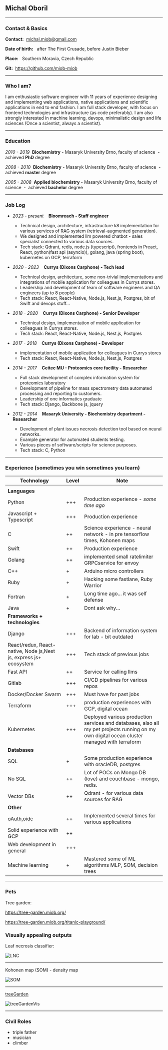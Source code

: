 
## Michal Oboril 
___

### Contact & Basics

**Contact:** &nbsp;michal.miob@gmail.com

**Date of birth:** &nbsp; after The First Crusade, before Justin Bieber

**Place:** &nbsp; Southern Moravia, Czech Republic

**Git:** &nbsp;https://github.com/miob-miob


---

### Who I am?

I am enthusiastic software engineer with 11 years of experience designing and 
implementing web applications, native applications and scientific applications in end to end fashion. 
I am full stack developer, with focus on frontend technologies and infrastructure (as code preferably).
I am also strongly interested in machine learning, devops, minimalistic design and life sciences (Once a scientist, always a scientist).

---

### Education

*2010 - 2019* &nbsp;**Biochemistry** - Masaryk University Brno, faculty of science &nbsp;-&nbsp; achieved **PhD** degree


*2008 - 2010* &nbsp;**Biochemistry** - Masaryk University Brno, faculty of science  &nbsp;-&nbsp; achieved **master** degree


*2005 - 2008* &nbsp;**Applied biochemistry** - Masaryk University Brno, faculty of science  &nbsp;-&nbsp; achieved **bachelor** degree

---

### Job Log
* *2023 - present* &nbsp;&nbsp;  **Bloomreach - Staff engineer**
  * Technical design, architecture, infrastructure k8 implementation for various services of RAG system (retrieval-augmented generation).
  * We designed and implemented llm powered chatbot - sales specialist connected to various data sources.
  * Tech stack: Qdrant, redis, node.js (typescript), frontends in Preact, React, python(fast api (asyncio)), golang, java (spring boot), kubernetes on GCP, terraform


* *2020 - 2023* &nbsp;&nbsp;  **Currys (Dixons Carphone) - Tech lead** 
    * Technical design, architecture, some non-trivial implementations and integrations of mobile application for colleagues in Currys stores.
    * Leadership and development of team of software engineers and QA engineers (up to 8 people) 
    * Tech stack: React, React-Native, Node.js, Nest.js, Postgres, bit of Swift and devops stuff...
  

* *2018 - 2020* &nbsp;&nbsp; **Currys (Dixons Carphone) - Senior Developer** 
  * Technical design, implementation of mobile application for colleagues in Currys stores.
  * Tech stack: React, React-Native, Node.js, Nest.js, Postgres
  

* *2017 - 2018* &nbsp;&nbsp; **Currys (Dixons Carphone) - Developer**
  * implementation of mobile application for colleagues in Currys stores
  * Tech stack: React, React-Native, Node.js, Nest.js, Postgres
  

* *2014 - 2017* &nbsp;&nbsp;  **Ceitec MU - Proteomics core facility - Researcher**
  * Full stack development of complex information system for proteomics laboratory
  * Development of pipeline for mass spectrometry data automated processing and reporting to customers.
  * Leadership of one informatics graduate
  * Tech stack: Django, Backbone js, jquery
  

* *2012 - 2014* &nbsp;&nbsp;  **Masaryk University - Biochemistry department - Researcher**
  * Development of plant issues necrosis detection tool based on neural networks.
  * Example generator for automated students testing.
  * Various pieces of software/scripts for science purposes. 
  * Tech stack: C, Python
  

---

### Experience (sometimes you win sometimes you learn)




| Technology                                                        | Level | Note                                                                                                                                    |
|-------------------------------------------------------------------|-------|-----------------------------------------------------------------------------------------------------------------------------------------|
|                                                                   |       |                                                                                                                                         |
| **Languages**                                                     |
| Python                                                            | +++   | Production experience - *some time ago*                                                                                                 |
| Javascript + Typescript                                           | +++   | Production experience                                                                                                                   |
| C                                                                 | ++    | Science experience - neural network - in pre tensorflow times, Kohonen maps                                                             |
| Swift                                                             | ++    | Production experience                                                                                                                   |
| Golang                                                            | ++    | implemented small ratelimiter GRPCservice for envoy                                                                                     |
| C++                                                               | +     | Arduino micro controllers                                                                                                               |
| Ruby                                                              | +     | Hacking some fastlane, Ruby Warrior                                                                                                     |
| Fortran                                                           | +     | Long time ago... it was self defense                                                                                                    |
| Java                                                              | +     | Dont ask why...                                                                                                                         |
| **Frameworks + technologies**                                     |       |                                                                                                                                         |
| Django                                                            | +++   | Backend of information system for lab - bit outdated                                                                                    |
| React/redux, React-native, Node js,Nest js, express js+ ecosystem | +++   | Tech stack of previous jobs                                                                                  |
| Fast API                                                          | ++    | Service for calling llms                                                                                                                |
| Gitlab                                                            | +++   | CI/CD pipelines for various repos                                                                                                       |
| Docker/Docker Swarm                                               | +++   | Must have for past jobs                                                                                                                 |
| Terraform                                                         | +++   | production experiences with GCP, digital ocean                                                                                          |
| Kubernetes                                                        | +++   | Deployed various production services and databases, also all my pet projects running on my own digital ocean cluster managed with terraform |
| **Databases**                                                     |       |                                                                                                                                         |
| SQL                                                               | +     | Some production experience with oracleDB, postgres                                                                                      |
| No SQL                                                            | ++    | Lot of POCs on Mongo DB (love) and couchbase - mongo, redis.                                                                            |
| Vector DBs                                                        | ++    | Qdrant - for various data sources for RAG                                                                                               |
| **Other**                                                         |       |                                                                                                                                         |
| oAuth,oidc                                                        | ++    | Implemented several times for various applications                                                                                      |
| Solid experience with GCP                                         | ++    |                                                                                                                                         |
| Web development in general                                        | +++   |                                                                                                                                         |
| Machine learning                                                  | +     | Mastered some of ML algorithms MLP, SOM, decision trees                                                                                 |

---

### Pets

Tree garden:

https://tree-garden.miob.org/

https://tree-garden.miob.org/titanic-playground/

### Visually appealing outputs

Leaf necrosis classifier:

![LNC](https://github.com/miob-miob/miobCV/blob/master/images/lnc.png?raw=true)

---

Kohonen map (SOM) - density map

![SOM](https://github.com/miob-miob/miobCV/blob/master/images/som.png?raw=true)

---

[treeGarden](https://github.com/miob-miob/treeGarden)

![treeGardenVis](https://github.com/miob-miob/miobCV/blob/master/images/TreeGardenVisualization.png?raw=true)


---


### Civil Roles

* triple father
* musician
* climber








